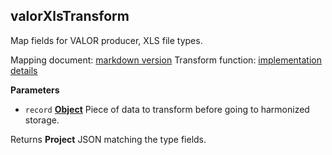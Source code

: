 <!-- Generated by documentation.js. Update this documentation by updating the source code. -->

## valorXlsTransform

Map fields for VALOR producer, XLS file types.

Mapping document: [markdown version](https://github.com/ec-europa/eubfr-data-lake/blob/master/services/ingestion/etl/valor/xml/mapping.md)
Transform function: [implementation details](https://github.com/ec-europa/eubfr-data-lake/blob/master/services/ingestion/etl/valor/xml/src/lib/transform.js)

**Parameters**

-   `record` **[Object](https://developer.mozilla.org/docs/Web/JavaScript/Reference/Global_Objects/Object)** Piece of data to transform before going to harmonized storage.

Returns **Project** JSON matching the type fields.
